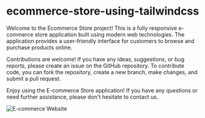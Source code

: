 # ecommerce-store-using-tailwindcss

Welcome to the Ecommerce Store project! This is a fully responsive e-commerce store application built using modern web technologies. The application provides a user-friendly interface for customers to browse and purchase products online.

Contributions are welcome! If you have any ideas, suggestions, or bug reports, please create an issue on the GitHub repository. To contribute code, you can fork the repository, create a new branch, make changes, and submit a pull request.

Enjoy using the E-commerce Store application! If you have any questions or need further assistance, please don't hesitate to contact us.





![E-commerce Website](https://github.com/skrafikulislam/ecommerce-store-using-tailwindcss/assets/92181518/7db7992c-eb40-4deb-96a3-855ad08f13bd)

